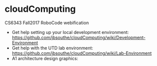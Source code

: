# cloudComputing
CS6343 Fall2017 RoboCode webification

- Get help setting up your local development environment: https://github.com/jbsouthe/cloudComputing/wiki/Development-Environment
- Get help with the UTD lab environment: https://github.com/jbsouthe/cloudComputing/wiki/Lab-Environment
- A1 architecture design graphics: 
